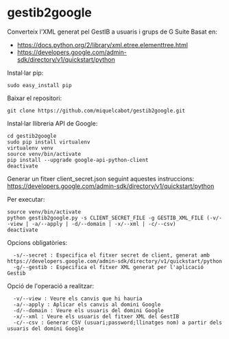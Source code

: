 # gestib2google
Converteix l'XML generat pel GestIB a usuaris i grups de G Suite
Basat en:
* https://docs.python.org/2/library/xml.etree.elementtree.html
* https://developers.google.com/admin-sdk/directory/v1/quickstart/python

Instal·lar pip:
```
sudo easy_install pip
```

Baixar el repositori:
```
git clone https://github.com/miquelcabot/gestib2google.git
``` 

Instal·lar llibreria API de Google:
```
cd gestib2google
sudo pip install virtualenv
virtualenv venv
source venv/bin/activate
pip install --upgrade google-api-python-client
deactivate
```

Generar un fitxer client_secret.json seguint aquestes instruccions:
https://developers.google.com/admin-sdk/directory/v1/quickstart/python

Per executar:
```
source venv/bin/activate
python gestib2google.py -s CLIENT_SECRET_FILE -g GESTIB_XML_FILE (-v/--view | -a/--apply | -d/--domain | -x/--xml | -c/--csv) 
deactivate
``` 
Opcions obligatòries:
```
  -s/--secret : Especifica el fitxer secret de client, generat amb https://developers.google.com/admin-sdk/directory/v1/quickstart/python
  -g/--gestib : Especifica el fitxer XML generat per l'aplicació Gestib
```

Opció de l'operació a realitzar:
```
  -v/--view : Veure els canvis que hi hauria
  -a/--apply : Aplicar els canvis al domini Google
  -d/--domain : Veure els usuaris del domini Google
  -x/--xml : Veure els usuaris del fitxer XML del GestIB
  -c/--csv : Generar CSV (usuari;password;llinatges nom) a partir dels usuaris del domini Google
```
